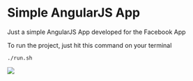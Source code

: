# Simple AngularJS App

Just a simple AngularJS App developed for the Facebook App

To run the project, just hit this command on your terminal

```
./run.sh
```

![](https://www.xoriant.com/blog/wp-content/uploads/2015/11/36-How-to-Build-AngularJS-App-With-Standard-Architecture-Part-1.jpg)
